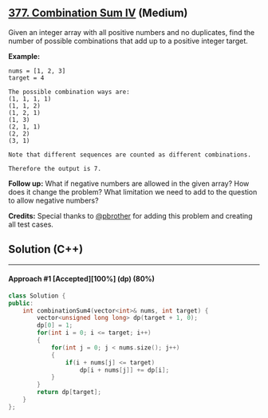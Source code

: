 ## [377. Combination Sum IV](https://leetcode.com/problems/combination-sum-iv/) (Medium)

Given an integer array with all positive numbers and no duplicates, find the number of possible combinations that add up to a positive integer target.

  

**Example:**

  

```
nums = [1, 2, 3]
target = 4

The possible combination ways are:
(1, 1, 1, 1)
(1, 1, 2)
(1, 2, 1)
(1, 3)
(2, 1, 1)
(2, 2)
(3, 1)

Note that different sequences are counted as different combinations.

Therefore the output is 7.
```

  

 

  

**Follow up:**
 What if negative numbers are allowed in the given array?
 How does it change the problem?
 What limitation we need to add to the question to allow negative numbers?

  

**Credits:**
 Special thanks to [@pbrother](https://leetcode.com/pbrother/) for adding this problem and creating all test cases.

## Solution (C++)

---

#### Approach #1  [Accepted][100%] (dp) (80%)

```c++
class Solution {
public:
    int combinationSum4(vector<int>& nums, int target) {
        vector<unsigned long long> dp(target + 1, 0);
        dp[0] = 1;
        for(int i = 0; i <= target; i++)
        {
            for(int j = 0; j < nums.size(); j++)
            {
                if(i + nums[j] <= target)
                    dp[i + nums[j]] += dp[i];
            }
        }
        return dp[target];
    }
};
```

